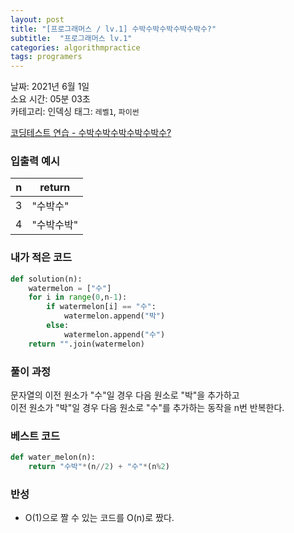 ```yaml
---
layout: post
title: "[프로그래머스 / lv.1] 수박수박수박수박수박수?"
subtitle:  "프로그래머스 lv.1"
categories: algorithmpractice
tags: programers
---
```


날짜: 2021년 6월 1일  
소요 시간: 05분 03초  
카테고리: 인덱싱 
태그: `레벨1`, `파이썬`  


[코딩테스트 연습 - 수박수박수박수박수박수?](https://programmers.co.kr/learn/courses/30/lessons/12922)

### 입출력 예시  

|n|return|
|---|---|
|3|"수박수"|
|4|"수박수박"|  
  
  
### 내가 적은 코드

```python
def solution(n):
    watermelon = ["수"]
    for i in range(0,n-1):
        if watermelon[i] == "수":
            watermelon.append("박")
        else:
            watermelon.append("수")
    return "".join(watermelon)
```

### 풀이 과정  
  
문자열의 이전 원소가 "수"일 경우 다음 원소로 "박"을 추가하고  
이전 원소가 "박"일 경우 다음 원소로 "수"를 추가하는 동작을 n번 반복한다.  
  
### 베스트 코드

```python
def water_melon(n):
    return "수박"*(n//2) + "수"*(n%2)
```

### 반성
- O(1)으로 짤 수 있는 코드를 O(n)로 짰다.
  



